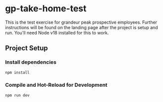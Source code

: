 # gp-take-home-test

This is the test exercise for grandeur peak prospective employees. Further instructions will be found on the landing page after the project is setup and run. You'll need Node v18 installed for this to work.

## Project Setup

### Install dependencies

```sh
npm install
```

### Compile and Hot-Reload for Development

```sh
npm run dev
```

